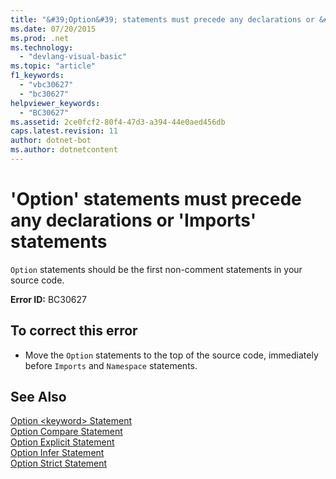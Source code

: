 ```yaml
---
title: "&#39;Option&#39; statements must precede any declarations or &#39;Imports&#39; statements"
ms.date: 07/20/2015
ms.prod: .net
ms.technology: 
  - "devlang-visual-basic"
ms.topic: "article"
f1_keywords: 
  - "vbc30627"
  - "bc30627"
helpviewer_keywords: 
  - "BC30627"
ms.assetid: 2ce0fcf2-80f4-47d3-a394-44e0aed456db
caps.latest.revision: 11
author: dotnet-bot
ms.author: dotnetcontent
---
```

# &#39;Option&#39; statements must precede any declarations or &#39;Imports&#39; statements
`Option` statements should be the first non-comment statements in your source code.  
  
 **Error ID:** BC30627  
  
## To correct this error  
  
-   Move the `Option` statements to the top of the source code, immediately before `Imports` and `Namespace` statements.  
  
## See Also  
 [Option \<keyword> Statement](../../visual-basic/language-reference/statements/option-keyword-statement.md)  
 [Option Compare Statement](../../visual-basic/language-reference/statements/option-compare-statement.md)  
 [Option Explicit Statement](../../visual-basic/language-reference/statements/option-explicit-statement.md)  
 [Option Infer Statement](../../visual-basic/language-reference/statements/option-infer-statement.md)  
 [Option Strict Statement](../../visual-basic/language-reference/statements/option-strict-statement.md)
